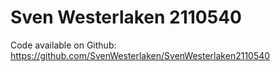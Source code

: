 # Sven  Westerlaken 2110540

Code available on Github: https://github.com/SvenWesterlaken/SvenWesterlaken2110540
